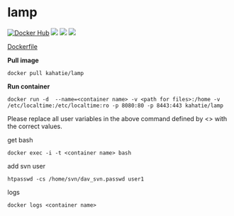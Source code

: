 # lamp

[![Docker Hub](https://img.shields.io/badge/docker-kahatie%2Flamp-008bb8.svg)](https://registry.hub.docker.com/u/kahatie/lamp/)
[![](https://images.microbadger.com/badges/image/kahatie/lamp.svg)](https://microbadger.com/images/kahatie/lamp "Get your own image badge on microbadger.com")
[![](https://images.microbadger.com/badges/version/kahatie/lamp.svg)](https://microbadger.com/images/kahatie/lamp "Get your own version badge on microbadger.com")
[![](https://images.microbadger.com/badges/commit/kahatie/lamp.svg)](https://microbadger.com/images/kahatie/lamp "Get your own commit badge on microbadger.com")

[Dockerfile](https://github.com/kahatie/docker/blob/master/lamp/Dockerfile)


**Pull image**

```
docker pull kahatie/lamp
```

**Run container**

```
docker run -d  --name=<container name> -v <path for files>:/home -v /etc/localtime:/etc/localtime:ro -p 8080:80 -p 8443:443 kahatie/lamp
```

Please replace all user variables in the above command defined by <> with the correct values.


get bash 
```
docker exec -i -t <container name> bash
```
add svn user 
```
htpasswd -cs /home/svn/dav_svn.passwd user1
```
logs 
```
docker logs <container name>
```
